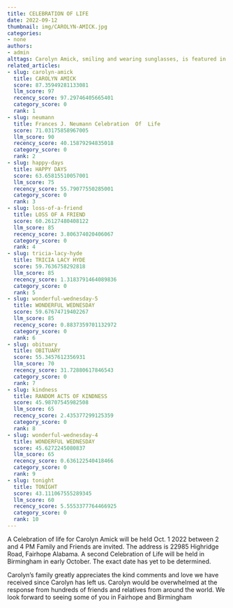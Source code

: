 ```yaml
---
title: CELEBRATION OF LIFE
date: 2022-09-12
thumbnail: img/CAROLYN-AMICK.jpg
categories:
- none
authors:
- admin
alttags: Carolyn Amick, smiling and wearing sunglasses, is featured in a photo celebrating her life with family and friends
related_articles:
- slug: carolyn-amick
  title: CAROLYN AMICK
  score: 87.35949281133081
  llm_score: 97
  recency_score: 97.29746405665401
  category_score: 0
  rank: 1
- slug: neumann
  title: Frances J. Neumann Celebration  Of  Life
  score: 71.03175858967005
  llm_score: 90
  recency_score: 40.15879294835018
  category_score: 0
  rank: 2
- slug: happy-days
  title: HAPPY DAYS
  score: 63.65815510057001
  llm_score: 75
  recency_score: 55.79077550285001
  category_score: 0
  rank: 3
- slug: loss-of-a-friend
  title: LOSS OF A FRIEND
  score: 60.26127480408122
  llm_score: 85
  recency_score: 3.806374020406067
  category_score: 0
  rank: 4
- slug: tricia-lacy-hyde
  title: TRICIA LACY HYDE
  score: 59.7636758292818
  llm_score: 85
  recency_score: 1.3183791464089836
  category_score: 0
  rank: 5
- slug: wonderful-wednesday-5
  title: WONDERFUL WEDNESDAY
  score: 59.67674719402267
  llm_score: 85
  recency_score: 0.8837359701132972
  category_score: 0
  rank: 6
- slug: obituary
  title: OBITUARY
  score: 55.3457612356931
  llm_score: 70
  recency_score: 31.72880617846543
  category_score: 0
  rank: 7
- slug: kindness
  title: RANDOM ACTS OF KINDNESS
  score: 45.98707545982508
  llm_score: 65
  recency_score: 2.435377299125359
  category_score: 0
  rank: 8
- slug: wonderful-wednesday-4
  title: WONDERFUL WEDNESDAY
  score: 45.6272245080837
  llm_score: 65
  recency_score: 0.636122540418466
  category_score: 0
  rank: 9
- slug: tonight
  title: TONIGHT
  score: 43.111067555289345
  llm_score: 60
  recency_score: 5.5553377764466925
  category_score: 0
  rank: 10
---
```

A Celebration of life for Carolyn Amick will be held Oct. 1 2022 between 2 and 4 PM Family and Friends are invited. The address is 22985 Highridge Road, Fairhope Alabama. A second Celebration of Life will be held in Birmingham in early October. The exact date has yet to be determined.

Carolyn’s family greatly appreciates the kind comments and love we have received since Carolyn has left us. Carolyn would be overwhelmed at the response from hundreds of friends and relatives from around the world. We look forward to seeing some of you in Fairhope and Birmingham
